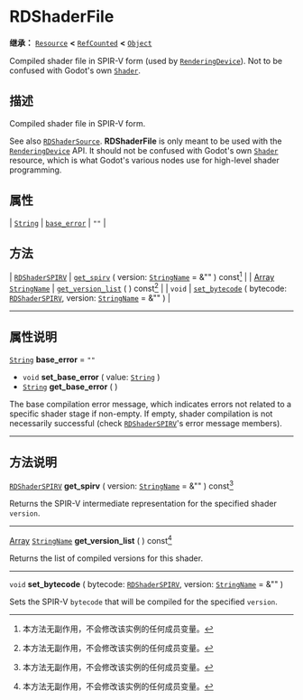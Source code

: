 <!-- ⚠ 请勿编辑本文件 ⚠ -->
<!-- 本文档使用脚本从 WeDot 引擎源码仓库生成。 -->
<!-- 生成脚本：https://github.com/WeDot-Engine/WeDot/tree/4.3/doc/tools/make_md.py； -->
<!-- 原文件：https://github.com/WeDot-Engine/WeDot/tree/4.3/doc/classes/RDShaderFile.xml。 -->

<div id="_class_rdshaderfile"></div>

# RDShaderFile

**继承：** [`Resource`](class_resource.md) **<** [`RefCounted`](class_refcounted.md) **<** [`Object`](class_object.md)

Compiled shader file in SPIR-V form (used by [`RenderingDevice`](class_renderingdevice.md)). Not to be confused with Godot's own [`Shader`](class_shader.md).

## 描述

Compiled shader file in SPIR-V form.

See also [`RDShaderSource`](class_rdshadersource.md). **RDShaderFile** is only meant to be used with the [`RenderingDevice`](class_renderingdevice.md) API. It should not be confused with Godot's own [`Shader`](class_shader.md) resource, which is what Godot's various nodes use for high-level shader programming.

## 属性

| [`String`](class_string.md) | [`base_error`](#class_rdshaderfile_property_base_error) | ``""`` |

## 方法

| [`RDShaderSPIRV`](class_rdshaderspirv.md)                   | [`get_spirv`](#class_rdshaderfile_method_get_spirv) ( version: [`StringName`](class_stringname.md) = &"" ) const[^const]                                              |
| [Array](class_array.md) [`StringName`](class_stringname.md) | [`get_version_list`](#class_rdshaderfile_method_get_version_list) ( ) const[^const]                                                                                   |
| `void`                                                      | [`set_bytecode`](#class_rdshaderfile_method_set_bytecode) ( bytecode: [`RDShaderSPIRV`](class_rdshaderspirv.md), version: [`StringName`](class_stringname.md) = &"" ) |

<!-- rst-class:: classref-section-separator -->

---

## 属性说明

<div id="_class_rdshaderfile_property_base_error"></div>

[`String`](class_string.md) **base_error** = ``""`` <div id="class_rdshaderfile_property_base_error"></div>

- `void` **set_base_error** ( value: [`String`](class_string.md) )
- [`String`](class_string.md) **get_base_error** ( )

The base compilation error message, which indicates errors not related to a specific shader stage if non-empty. If empty, shader compilation is not necessarily successful (check [`RDShaderSPIRV`](class_rdshaderspirv.md)'s error message members).

<!-- rst-class:: classref-section-separator -->

---

## 方法说明

<div id="_class_rdshaderfile_method_get_spirv"></div>

[`RDShaderSPIRV`](class_rdshaderspirv.md) **get_spirv** ( version: [`StringName`](class_stringname.md) = &"" ) const[^const]<div id="class_rdshaderfile_method_get_spirv"></div>

Returns the SPIR-V intermediate representation for the specified shader `version`.

<!-- rst-class:: classref-item-separator -->

---

<div id="_class_rdshaderfile_method_get_version_list"></div>

[Array](class_array.md) [`StringName`](class_stringname.md) **get_version_list** ( ) const[^const]<div id="class_rdshaderfile_method_get_version_list"></div>

Returns the list of compiled versions for this shader.

<!-- rst-class:: classref-item-separator -->

---

<div id="_class_rdshaderfile_method_set_bytecode"></div>

`void` **set_bytecode** ( bytecode: [`RDShaderSPIRV`](class_rdshaderspirv.md), version: [`StringName`](class_stringname.md) = &"" )<div id="class_rdshaderfile_method_set_bytecode"></div>

Sets the SPIR-V `bytecode` that will be compiled for the specified `version`.

[^virtual]: 本方法通常需要用户覆盖才能生效。
[^const]: 本方法无副作用，不会修改该实例的任何成员变量。
[^vararg]: 本方法除了能接受在此处描述的参数外，还能够继续接受任意数量的参数。
[^constructor]: 本方法用于构造某个类型。
[^static]: 调用本方法无需实例，可直接使用类名进行调用。
[^operator]: 本方法描述的是使用本类型作为左操作数的有效运算符。
[^bitfield]: 这个值是由下列位标志构成位掩码的整数。
[^void]: 无返回值。
